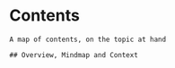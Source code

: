 # Contents
```ad-help
A map of contents, on the topic at hand

## Overview, Mindmap and Context

```

